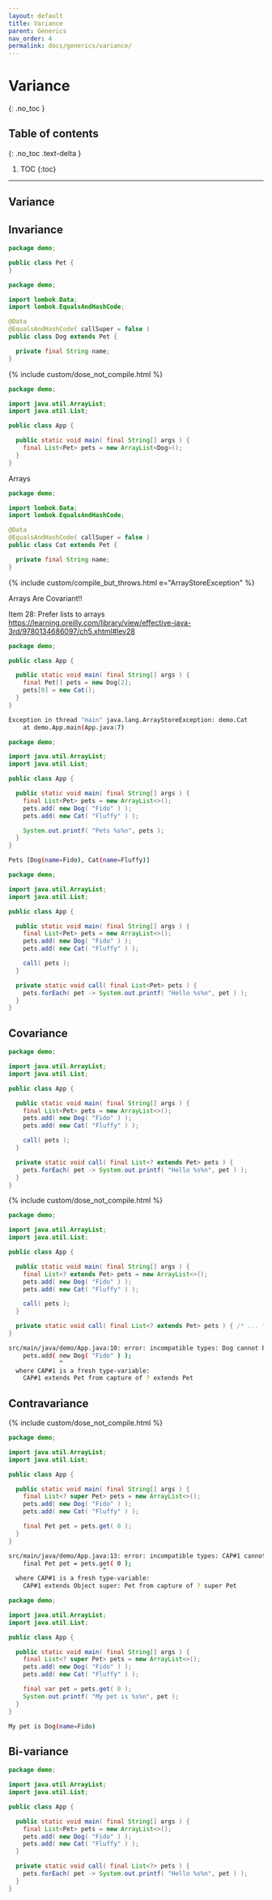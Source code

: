 ```yaml
---
layout: default
title: Variance
parent: Generics
nav_order: 4
permalink: docs/generics/variance/
---
```


# Variance
{: .no_toc }

## Table of contents
{: .no_toc .text-delta }

1. TOC
{:toc}

---

## Variance

## Invariance

```java
package demo;

public class Pet {
}
```

```java
package demo;

import lombok.Data;
import lombok.EqualsAndHashCode;

@Data
@EqualsAndHashCode( callSuper = false )
public class Dog extends Pet {

  private final String name;
}
```

{% include custom/dose_not_compile.html %}

```java
package demo;

import java.util.ArrayList;
import java.util.List;

public class App {

  public static void main( final String[] args ) {
    final List<Pet> pets = new ArrayList<Dog>();
  }
}
```

Arrays

```java
package demo;

import lombok.Data;
import lombok.EqualsAndHashCode;

@Data
@EqualsAndHashCode( callSuper = false )
public class Cat extends Pet {

  private final String name;
}
```

{% include custom/compile_but_throws.html e="ArrayStoreException" %}

Arrays Are Covariant!!

Item 28: Prefer lists to arrays
https://learning.oreilly.com/library/view/effective-java-3rd/9780134686097/ch5.xhtml#lev28

```java
package demo;

public class App {

  public static void main( final String[] args ) {
    final Pet[] pets = new Dog[2];
    pets[0] = new Cat();
  }
}
```

```bash
Exception in thread "main" java.lang.ArrayStoreException: demo.Cat
	at demo.App.main(App.java:7)
```

```java
package demo;

import java.util.ArrayList;
import java.util.List;

public class App {

  public static void main( final String[] args ) {
    final List<Pet> pets = new ArrayList<>();
    pets.add( new Dog( "Fido" ) );
    pets.add( new Cat( "Fluffy" ) );

    System.out.printf( "Pets %s%n", pets );
  }
}
```

```bash
Pets [Dog(name=Fido), Cat(name=Fluffy)]
```

```java
package demo;

import java.util.ArrayList;
import java.util.List;

public class App {

  public static void main( final String[] args ) {
    final List<Pet> pets = new ArrayList<>();
    pets.add( new Dog( "Fido" ) );
    pets.add( new Cat( "Fluffy" ) );

    call( pets );
  }

  private static void call( final List<Pet> pets ) {
    pets.forEach( pet -> System.out.printf( "Hello %s%n", pet ) );
  }
}
```

## Covariance

```java
package demo;

import java.util.ArrayList;
import java.util.List;

public class App {

  public static void main( final String[] args ) {
    final List<Pet> pets = new ArrayList<>();
    pets.add( new Dog( "Fido" ) );
    pets.add( new Cat( "Fluffy" ) );

    call( pets );
  }

  private static void call( final List<? extends Pet> pets ) {
    pets.forEach( pet -> System.out.printf( "Hello %s%n", pet ) );
  }
}
```

{% include custom/dose_not_compile.html %}

```java
package demo;

import java.util.ArrayList;
import java.util.List;

public class App {

  public static void main( final String[] args ) {
    final List<? extends Pet> pets = new ArrayList<>();
    pets.add( new Dog( "Fido" ) );
    pets.add( new Cat( "Fluffy" ) );

    call( pets );
  }

  private static void call( final List<? extends Pet> pets ) { /* ... */ }
}
```

```bash
src/main/java/demo/App.java:10: error: incompatible types: Dog cannot be converted to CAP#1
    pets.add( new Dog( "Fido" ) );
              ^
  where CAP#1 is a fresh type-variable:
    CAP#1 extends Pet from capture of ? extends Pet
```

## Contravariance

{% include custom/dose_not_compile.html %}

```java
package demo;

import java.util.ArrayList;
import java.util.List;

public class App {

  public static void main( final String[] args ) {
    final List<? super Pet> pets = new ArrayList<>();
    pets.add( new Dog( "Fido" ) );
    pets.add( new Cat( "Fluffy" ) );

    final Pet pet = pets.get( 0 );
  }
}
```

```bash
src/main/java/demo/App.java:13: error: incompatible types: CAP#1 cannot be converted to Pet
    final Pet pet = pets.get( 0 );
                          ^
  where CAP#1 is a fresh type-variable:
    CAP#1 extends Object super: Pet from capture of ? super Pet
```

```java
package demo;

import java.util.ArrayList;
import java.util.List;

public class App {

  public static void main( final String[] args ) {
    final List<? super Pet> pets = new ArrayList<>();
    pets.add( new Dog( "Fido" ) );
    pets.add( new Cat( "Fluffy" ) );

    final var pet = pets.get( 0 );
    System.out.printf( "My pet is %s%n", pet );
  }
}
```

```bash
My pet is Dog(name=Fido)
```

## Bi-variance

```java
package demo;

import java.util.ArrayList;
import java.util.List;

public class App {

  public static void main( final String[] args ) {
    final List<Pet> pets = new ArrayList<>();
    pets.add( new Dog( "Fido" ) );
    pets.add( new Cat( "Fluffy" ) );
  }

  private static void call( final List<?> pets ) {
    pets.forEach( pet -> System.out.printf( "Hello %s%n", pet ) );
  }
}
```
